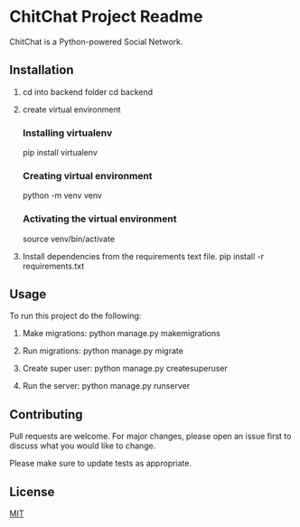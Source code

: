 # ChitChat Project Readme

ChitChat is a Python-powered Social Network.

## Installation

1. cd into backend folder
    cd backend

2. create virtual environment
    ### Installing virtualenv
    pip install virtualenv

    ### Creating virtual environment
    python -m venv venv 

    ### Activating the virtual environment
    source venv/bin/activate

3. Install dependencies from the requirements text file.
    pip install -r requirements.txt

## Usage
To run this project do the following:

1. Make migrations:
    python manage.py makemigrations

2. Run migrations:
    python manage.py migrate

3. Create super user:
    python manage.py createsuperuser

4. Run the server:
    python manage.py runserver



## Contributing

Pull requests are welcome. For major changes, please open an issue first
to discuss what you would like to change.

Please make sure to update tests as appropriate.

## License

[MIT](https://choosealicense.com/licenses/mit/)